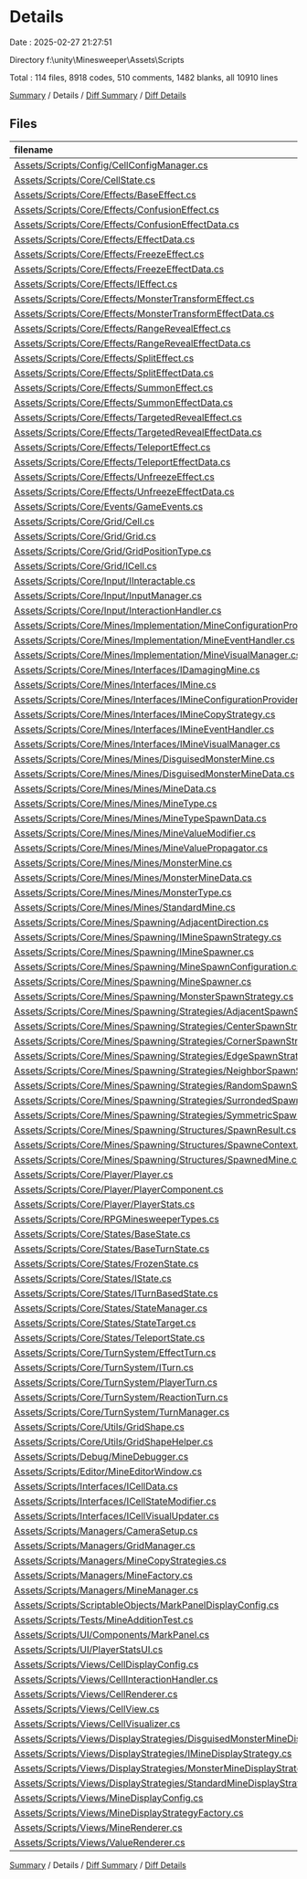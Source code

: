 # Details

Date : 2025-02-27 21:27:51

Directory f:\\unity\\Minesweeper\\Assets\\Scripts

Total : 114 files,  8918 codes, 510 comments, 1482 blanks, all 10910 lines

[Summary](results.md) / Details / [Diff Summary](diff.md) / [Diff Details](diff-details.md)

## Files
| filename | language | code | comment | blank | total |
| :--- | :--- | ---: | ---: | ---: | ---: |
| [Assets/Scripts/Config/CellConfigManager.cs](/Assets/Scripts/Config/CellConfigManager.cs) | C# | 40 | 0 | 10 | 50 |
| [Assets/Scripts/Core/CellState.cs](/Assets/Scripts/Core/CellState.cs) | C# | 82 | 2 | 12 | 96 |
| [Assets/Scripts/Core/Effects/BaseEffect.cs](/Assets/Scripts/Core/Effects/BaseEffect.cs) | C# | 84 | 3 | 12 | 99 |
| [Assets/Scripts/Core/Effects/ConfusionEffect.cs](/Assets/Scripts/Core/Effects/ConfusionEffect.cs) | C# | 68 | 3 | 9 | 80 |
| [Assets/Scripts/Core/Effects/ConfusionEffectData.cs](/Assets/Scripts/Core/Effects/ConfusionEffectData.cs) | C# | 15 | 0 | 2 | 17 |
| [Assets/Scripts/Core/Effects/EffectData.cs](/Assets/Scripts/Core/Effects/EffectData.cs) | C# | 60 | 0 | 10 | 70 |
| [Assets/Scripts/Core/Effects/FreezeEffect.cs](/Assets/Scripts/Core/Effects/FreezeEffect.cs) | C# | 87 | 3 | 10 | 100 |
| [Assets/Scripts/Core/Effects/FreezeEffectData.cs](/Assets/Scripts/Core/Effects/FreezeEffectData.cs) | C# | 15 | 0 | 2 | 17 |
| [Assets/Scripts/Core/Effects/IEffect.cs](/Assets/Scripts/Core/Effects/IEffect.cs) | C# | 33 | 7 | 6 | 46 |
| [Assets/Scripts/Core/Effects/MonsterTransformEffect.cs](/Assets/Scripts/Core/Effects/MonsterTransformEffect.cs) | C# | 114 | 14 | 23 | 151 |
| [Assets/Scripts/Core/Effects/MonsterTransformEffectData.cs](/Assets/Scripts/Core/Effects/MonsterTransformEffectData.cs) | C# | 43 | 0 | 7 | 50 |
| [Assets/Scripts/Core/Effects/RangeRevealEffect.cs](/Assets/Scripts/Core/Effects/RangeRevealEffect.cs) | C# | 95 | 3 | 12 | 110 |
| [Assets/Scripts/Core/Effects/RangeRevealEffectData.cs](/Assets/Scripts/Core/Effects/RangeRevealEffectData.cs) | C# | 32 | 0 | 5 | 37 |
| [Assets/Scripts/Core/Effects/SplitEffect.cs](/Assets/Scripts/Core/Effects/SplitEffect.cs) | C# | 111 | 18 | 25 | 154 |
| [Assets/Scripts/Core/Effects/SplitEffectData.cs](/Assets/Scripts/Core/Effects/SplitEffectData.cs) | C# | 25 | 6 | 5 | 36 |
| [Assets/Scripts/Core/Effects/SummonEffect.cs](/Assets/Scripts/Core/Effects/SummonEffect.cs) | C# | 156 | 6 | 29 | 191 |
| [Assets/Scripts/Core/Effects/SummonEffectData.cs](/Assets/Scripts/Core/Effects/SummonEffectData.cs) | C# | 74 | 0 | 13 | 87 |
| [Assets/Scripts/Core/Effects/TargetedRevealEffect.cs](/Assets/Scripts/Core/Effects/TargetedRevealEffect.cs) | C# | 60 | 5 | 8 | 73 |
| [Assets/Scripts/Core/Effects/TargetedRevealEffectData.cs](/Assets/Scripts/Core/Effects/TargetedRevealEffectData.cs) | C# | 24 | 0 | 3 | 27 |
| [Assets/Scripts/Core/Effects/TeleportEffect.cs](/Assets/Scripts/Core/Effects/TeleportEffect.cs) | C# | 73 | 1 | 9 | 83 |
| [Assets/Scripts/Core/Effects/TeleportEffectData.cs](/Assets/Scripts/Core/Effects/TeleportEffectData.cs) | C# | 15 | 0 | 1 | 16 |
| [Assets/Scripts/Core/Effects/UnfreezeEffect.cs](/Assets/Scripts/Core/Effects/UnfreezeEffect.cs) | C# | 88 | 5 | 13 | 106 |
| [Assets/Scripts/Core/Effects/UnfreezeEffectData.cs](/Assets/Scripts/Core/Effects/UnfreezeEffectData.cs) | C# | 15 | 0 | 2 | 17 |
| [Assets/Scripts/Core/Events/GameEvents.cs](/Assets/Scripts/Core/Events/GameEvents.cs) | C# | 56 | 0 | 11 | 67 |
| [Assets/Scripts/Core/Grid/Cell.cs](/Assets/Scripts/Core/Grid/Cell.cs) | C# | 25 | 0 | 5 | 30 |
| [Assets/Scripts/Core/Grid/Grid.cs](/Assets/Scripts/Core/Grid/Grid.cs) | C# | 48 | 0 | 8 | 56 |
| [Assets/Scripts/Core/Grid/GridPositionType.cs](/Assets/Scripts/Core/Grid/GridPositionType.cs) | C# | 15 | 0 | 1 | 16 |
| [Assets/Scripts/Core/Grid/ICell.cs](/Assets/Scripts/Core/Grid/ICell.cs) | C# | 8 | 0 | 0 | 8 |
| [Assets/Scripts/Core/Input/IInteractable.cs](/Assets/Scripts/Core/Input/IInteractable.cs) | C# | 10 | 0 | 1 | 11 |
| [Assets/Scripts/Core/Input/InputManager.cs](/Assets/Scripts/Core/Input/InputManager.cs) | C# | 107 | 0 | 11 | 118 |
| [Assets/Scripts/Core/Input/InteractionHandler.cs](/Assets/Scripts/Core/Input/InteractionHandler.cs) | C# | 110 | 0 | 11 | 121 |
| [Assets/Scripts/Core/Mines/Implementation/MineConfigurationProvider.cs](/Assets/Scripts/Core/Mines/Implementation/MineConfigurationProvider.cs) | C# | 50 | 2 | 10 | 62 |
| [Assets/Scripts/Core/Mines/Implementation/MineEventHandler.cs](/Assets/Scripts/Core/Mines/Implementation/MineEventHandler.cs) | C# | 64 | 0 | 9 | 73 |
| [Assets/Scripts/Core/Mines/Implementation/MineVisualManager.cs](/Assets/Scripts/Core/Mines/Implementation/MineVisualManager.cs) | C# | 128 | 13 | 21 | 162 |
| [Assets/Scripts/Core/Mines/Interfaces/IDamagingMine.cs](/Assets/Scripts/Core/Mines/Interfaces/IDamagingMine.cs) | C# | 5 | 0 | 1 | 6 |
| [Assets/Scripts/Core/Mines/Interfaces/IMine.cs](/Assets/Scripts/Core/Mines/Interfaces/IMine.cs) | C# | 16 | 0 | 3 | 19 |
| [Assets/Scripts/Core/Mines/Interfaces/IMineConfigurationProvider.cs](/Assets/Scripts/Core/Mines/Interfaces/IMineConfigurationProvider.cs) | C# | 20 | 0 | 3 | 23 |
| [Assets/Scripts/Core/Mines/Interfaces/IMineCopyStrategy.cs](/Assets/Scripts/Core/Mines/Interfaces/IMineCopyStrategy.cs) | C# | 8 | 8 | 1 | 17 |
| [Assets/Scripts/Core/Mines/Interfaces/IMineEventHandler.cs](/Assets/Scripts/Core/Mines/Interfaces/IMineEventHandler.cs) | C# | 12 | 0 | 1 | 13 |
| [Assets/Scripts/Core/Mines/Interfaces/IMineVisualManager.cs](/Assets/Scripts/Core/Mines/Interfaces/IMineVisualManager.cs) | C# | 10 | 0 | 1 | 11 |
| [Assets/Scripts/Core/Mines/Mines/DisguisedMonsterMine.cs](/Assets/Scripts/Core/Mines/Mines/DisguisedMonsterMine.cs) | C# | 49 | 10 | 11 | 70 |
| [Assets/Scripts/Core/Mines/Mines/DisguisedMonsterMineData.cs](/Assets/Scripts/Core/Mines/Mines/DisguisedMonsterMineData.cs) | C# | 46 | 2 | 7 | 55 |
| [Assets/Scripts/Core/Mines/Mines/MineData.cs](/Assets/Scripts/Core/Mines/Mines/MineData.cs) | C# | 252 | 4 | 41 | 297 |
| [Assets/Scripts/Core/Mines/Mines/MineType.cs](/Assets/Scripts/Core/Mines/Mines/MineType.cs) | C# | 14 | 0 | 0 | 14 |
| [Assets/Scripts/Core/Mines/Mines/MineTypeSpawnData.cs](/Assets/Scripts/Core/Mines/Mines/MineTypeSpawnData.cs) | C# | 224 | 7 | 38 | 269 |
| [Assets/Scripts/Core/Mines/Mines/MineValueModifier.cs](/Assets/Scripts/Core/Mines/Mines/MineValueModifier.cs) | C# | 68 | 2 | 12 | 82 |
| [Assets/Scripts/Core/Mines/Mines/MineValuePropagator.cs](/Assets/Scripts/Core/Mines/Mines/MineValuePropagator.cs) | C# | 69 | 4 | 6 | 79 |
| [Assets/Scripts/Core/Mines/Mines/MonsterMine.cs](/Assets/Scripts/Core/Mines/Mines/MonsterMine.cs) | C# | 235 | 27 | 35 | 297 |
| [Assets/Scripts/Core/Mines/Mines/MonsterMineData.cs](/Assets/Scripts/Core/Mines/Mines/MonsterMineData.cs) | C# | 61 | 0 | 10 | 71 |
| [Assets/Scripts/Core/Mines/Mines/MonsterType.cs](/Assets/Scripts/Core/Mines/Mines/MonsterType.cs) | C# | 38 | 0 | 1 | 39 |
| [Assets/Scripts/Core/Mines/Mines/StandardMine.cs](/Assets/Scripts/Core/Mines/Mines/StandardMine.cs) | C# | 97 | 4 | 11 | 112 |
| [Assets/Scripts/Core/Mines/Spawning/AdjacentDirection.cs](/Assets/Scripts/Core/Mines/Spawning/AdjacentDirection.cs) | C# | 9 | 0 | 0 | 9 |
| [Assets/Scripts/Core/Mines/Spawning/IMineSpawnStrategy.cs](/Assets/Scripts/Core/Mines/Spawning/IMineSpawnStrategy.cs) | C# | 101 | 4 | 22 | 127 |
| [Assets/Scripts/Core/Mines/Spawning/IMineSpawner.cs](/Assets/Scripts/Core/Mines/Spawning/IMineSpawner.cs) | C# | 11 | 1 | 1 | 13 |
| [Assets/Scripts/Core/Mines/Spawning/MineSpawnConfiguration.cs](/Assets/Scripts/Core/Mines/Spawning/MineSpawnConfiguration.cs) | C# | 55 | 0 | 8 | 63 |
| [Assets/Scripts/Core/Mines/Spawning/MineSpawner.cs](/Assets/Scripts/Core/Mines/Spawning/MineSpawner.cs) | C# | 150 | 12 | 25 | 187 |
| [Assets/Scripts/Core/Mines/Spawning/MonsterSpawnStrategy.cs](/Assets/Scripts/Core/Mines/Spawning/MonsterSpawnStrategy.cs) | C# | 37 | 4 | 8 | 49 |
| [Assets/Scripts/Core/Mines/Spawning/Strategies/AdjacentSpawnStrategy.cs](/Assets/Scripts/Core/Mines/Spawning/Strategies/AdjacentSpawnStrategy.cs) | C# | 209 | 8 | 37 | 254 |
| [Assets/Scripts/Core/Mines/Spawning/Strategies/CenterSpawnStrategy.cs](/Assets/Scripts/Core/Mines/Spawning/Strategies/CenterSpawnStrategy.cs) | C# | 45 | 6 | 11 | 62 |
| [Assets/Scripts/Core/Mines/Spawning/Strategies/CornerSpawnStrategy.cs](/Assets/Scripts/Core/Mines/Spawning/Strategies/CornerSpawnStrategy.cs) | C# | 54 | 9 | 11 | 74 |
| [Assets/Scripts/Core/Mines/Spawning/Strategies/EdgeSpawnStrategy.cs](/Assets/Scripts/Core/Mines/Spawning/Strategies/EdgeSpawnStrategy.cs) | C# | 52 | 4 | 11 | 67 |
| [Assets/Scripts/Core/Mines/Spawning/Strategies/NeighborSpawnStrategy.cs](/Assets/Scripts/Core/Mines/Spawning/Strategies/NeighborSpawnStrategy.cs) | C# | 166 | 12 | 31 | 209 |
| [Assets/Scripts/Core/Mines/Spawning/Strategies/RandomSpawnStrategy.cs](/Assets/Scripts/Core/Mines/Spawning/Strategies/RandomSpawnStrategy.cs) | C# | 30 | 0 | 6 | 36 |
| [Assets/Scripts/Core/Mines/Spawning/Strategies/SurrondedSpawnStrategy.cs](/Assets/Scripts/Core/Mines/Spawning/Strategies/SurrondedSpawnStrategy.cs) | C# | 127 | 4 | 29 | 160 |
| [Assets/Scripts/Core/Mines/Spawning/Strategies/SymmetricSpawnStrategy.cs](/Assets/Scripts/Core/Mines/Spawning/Strategies/SymmetricSpawnStrategy.cs) | C# | 172 | 3 | 30 | 205 |
| [Assets/Scripts/Core/Mines/Spawning/Structures/SpawnResult.cs](/Assets/Scripts/Core/Mines/Spawning/Structures/SpawnResult.cs) | C# | 32 | 0 | 4 | 36 |
| [Assets/Scripts/Core/Mines/Spawning/Structures/SpawneContext.cs](/Assets/Scripts/Core/Mines/Spawning/Structures/SpawneContext.cs) | C# | 99 | 11 | 21 | 131 |
| [Assets/Scripts/Core/Mines/Spawning/Structures/SpawnedMine.cs](/Assets/Scripts/Core/Mines/Spawning/Structures/SpawnedMine.cs) | C# | 35 | 1 | 4 | 40 |
| [Assets/Scripts/Core/Player/Player.cs](/Assets/Scripts/Core/Player/Player.cs) | C# | 37 | 1 | 10 | 48 |
| [Assets/Scripts/Core/Player/PlayerComponent.cs](/Assets/Scripts/Core/Player/PlayerComponent.cs) | C# | 45 | 3 | 10 | 58 |
| [Assets/Scripts/Core/Player/PlayerStats.cs](/Assets/Scripts/Core/Player/PlayerStats.cs) | C# | 61 | 0 | 14 | 75 |
| [Assets/Scripts/Core/RPGMinesweeperTypes.cs](/Assets/Scripts/Core/RPGMinesweeperTypes.cs) | C# | 29 | 3 | 4 | 36 |
| [Assets/Scripts/Core/States/BaseState.cs](/Assets/Scripts/Core/States/BaseState.cs) | C# | 44 | 1 | 6 | 51 |
| [Assets/Scripts/Core/States/BaseTurnState.cs](/Assets/Scripts/Core/States/BaseTurnState.cs) | C# | 30 | 1 | 5 | 36 |
| [Assets/Scripts/Core/States/FrozenState.cs](/Assets/Scripts/Core/States/FrozenState.cs) | C# | 125 | 0 | 10 | 135 |
| [Assets/Scripts/Core/States/IState.cs](/Assets/Scripts/Core/States/IState.cs) | C# | 15 | 0 | 1 | 16 |
| [Assets/Scripts/Core/States/ITurnBasedState.cs](/Assets/Scripts/Core/States/ITurnBasedState.cs) | C# | 9 | 0 | 1 | 10 |
| [Assets/Scripts/Core/States/StateManager.cs](/Assets/Scripts/Core/States/StateManager.cs) | C# | 167 | 3 | 22 | 192 |
| [Assets/Scripts/Core/States/StateTarget.cs](/Assets/Scripts/Core/States/StateTarget.cs) | C# | 10 | 0 | 0 | 10 |
| [Assets/Scripts/Core/States/TeleportState.cs](/Assets/Scripts/Core/States/TeleportState.cs) | C# | 111 | 9 | 19 | 139 |
| [Assets/Scripts/Core/TurnSystem/EffectTurn.cs](/Assets/Scripts/Core/TurnSystem/EffectTurn.cs) | C# | 39 | 2 | 6 | 47 |
| [Assets/Scripts/Core/TurnSystem/ITurn.cs](/Assets/Scripts/Core/TurnSystem/ITurn.cs) | C# | 11 | 0 | 1 | 12 |
| [Assets/Scripts/Core/TurnSystem/PlayerTurn.cs](/Assets/Scripts/Core/TurnSystem/PlayerTurn.cs) | C# | 56 | 4 | 8 | 68 |
| [Assets/Scripts/Core/TurnSystem/ReactionTurn.cs](/Assets/Scripts/Core/TurnSystem/ReactionTurn.cs) | C# | 39 | 2 | 6 | 47 |
| [Assets/Scripts/Core/TurnSystem/TurnManager.cs](/Assets/Scripts/Core/TurnSystem/TurnManager.cs) | C# | 147 | 4 | 23 | 174 |
| [Assets/Scripts/Core/Utils/GridShape.cs](/Assets/Scripts/Core/Utils/GridShape.cs) | C# | 14 | 0 | 0 | 14 |
| [Assets/Scripts/Core/Utils/GridShapeHelper.cs](/Assets/Scripts/Core/Utils/GridShapeHelper.cs) | C# | 131 | 7 | 19 | 157 |
| [Assets/Scripts/Debug/MineDebugger.cs](/Assets/Scripts/Debug/MineDebugger.cs) | C# | 221 | 7 | 24 | 252 |
| [Assets/Scripts/Editor/MineEditorWindow.cs](/Assets/Scripts/Editor/MineEditorWindow.cs) | C# | 215 | 28 | 47 | 290 |
| [Assets/Scripts/Interfaces/ICellData.cs](/Assets/Scripts/Interfaces/ICellData.cs) | C# | 17 | 4 | 1 | 22 |
| [Assets/Scripts/Interfaces/ICellStateModifier.cs](/Assets/Scripts/Interfaces/ICellStateModifier.cs) | C# | 14 | 4 | 1 | 19 |
| [Assets/Scripts/Interfaces/ICellVisualUpdater.cs](/Assets/Scripts/Interfaces/ICellVisualUpdater.cs) | C# | 11 | 4 | 1 | 16 |
| [Assets/Scripts/Managers/CameraSetup.cs](/Assets/Scripts/Managers/CameraSetup.cs) | C# | 33 | 5 | 7 | 45 |
| [Assets/Scripts/Managers/GridManager.cs](/Assets/Scripts/Managers/GridManager.cs) | C# | 145 | 0 | 22 | 167 |
| [Assets/Scripts/Managers/MineCopyStrategies.cs](/Assets/Scripts/Managers/MineCopyStrategies.cs) | C# | 45 | 4 | 7 | 56 |
| [Assets/Scripts/Managers/MineFactory.cs](/Assets/Scripts/Managers/MineFactory.cs) | C# | 47 | 1 | 9 | 57 |
| [Assets/Scripts/Managers/MineManager.cs](/Assets/Scripts/Managers/MineManager.cs) | C# | 199 | 7 | 43 | 249 |
| [Assets/Scripts/ScriptableObjects/MarkPanelDisplayConfig.cs](/Assets/Scripts/ScriptableObjects/MarkPanelDisplayConfig.cs) | C# | 66 | 5 | 12 | 83 |
| [Assets/Scripts/Tests/MineAdditionTest.cs](/Assets/Scripts/Tests/MineAdditionTest.cs) | C# | 56 | 4 | 7 | 67 |
| [Assets/Scripts/UI/Components/MarkPanel.cs](/Assets/Scripts/UI/Components/MarkPanel.cs) | C# | 282 | 33 | 59 | 374 |
| [Assets/Scripts/UI/PlayerStatsUI.cs](/Assets/Scripts/UI/PlayerStatsUI.cs) | C# | 84 | 7 | 21 | 112 |
| [Assets/Scripts/Views/CellDisplayConfig.cs](/Assets/Scripts/Views/CellDisplayConfig.cs) | C# | 41 | 4 | 10 | 55 |
| [Assets/Scripts/Views/CellInteractionHandler.cs](/Assets/Scripts/Views/CellInteractionHandler.cs) | C# | 151 | 1 | 29 | 181 |
| [Assets/Scripts/Views/CellRenderer.cs](/Assets/Scripts/Views/CellRenderer.cs) | C# | 59 | 0 | 8 | 67 |
| [Assets/Scripts/Views/CellView.cs](/Assets/Scripts/Views/CellView.cs) | C# | 300 | 25 | 53 | 378 |
| [Assets/Scripts/Views/CellVisualizer.cs](/Assets/Scripts/Views/CellVisualizer.cs) | C# | 389 | 43 | 63 | 495 |
| [Assets/Scripts/Views/DisplayStrategies/DisguisedMonsterMineDisplayStrategy.cs](/Assets/Scripts/Views/DisplayStrategies/DisguisedMonsterMineDisplayStrategy.cs) | C# | 243 | 27 | 40 | 310 |
| [Assets/Scripts/Views/DisplayStrategies/IMineDisplayStrategy.cs](/Assets/Scripts/Views/DisplayStrategies/IMineDisplayStrategy.cs) | C# | 8 | 0 | 1 | 9 |
| [Assets/Scripts/Views/DisplayStrategies/MonsterMineDisplayStrategy.cs](/Assets/Scripts/Views/DisplayStrategies/MonsterMineDisplayStrategy.cs) | C# | 213 | 8 | 48 | 269 |
| [Assets/Scripts/Views/DisplayStrategies/StandardMineDisplayStrategy.cs](/Assets/Scripts/Views/DisplayStrategies/StandardMineDisplayStrategy.cs) | C# | 38 | 2 | 6 | 46 |
| [Assets/Scripts/Views/MineDisplayConfig.cs](/Assets/Scripts/Views/MineDisplayConfig.cs) | C# | 185 | 7 | 26 | 218 |
| [Assets/Scripts/Views/MineDisplayStrategyFactory.cs](/Assets/Scripts/Views/MineDisplayStrategyFactory.cs) | C# | 23 | 2 | 2 | 27 |
| [Assets/Scripts/Views/MineRenderer.cs](/Assets/Scripts/Views/MineRenderer.cs) | C# | 47 | 0 | 8 | 55 |
| [Assets/Scripts/Views/ValueRenderer.cs](/Assets/Scripts/Views/ValueRenderer.cs) | C# | 28 | 0 | 5 | 33 |

[Summary](results.md) / Details / [Diff Summary](diff.md) / [Diff Details](diff-details.md)